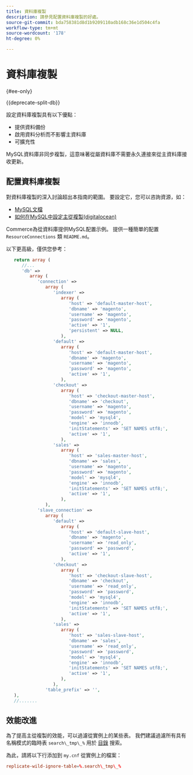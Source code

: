 ```yaml
---
title: 資料庫複製
description: 請參見配置資料庫複製的好處。
source-git-commit: bda758381d8d1b9209110adb168c36e1d504c4fa
workflow-type: tm+mt
source-wordcount: '178'
ht-degree: 0%

---
```



# 資料庫複製

{#ee-only}

{{deprecate-split-db}}

設定資料庫複製具有以下優點：

- 提供資料備份
- 啟用資料分析而不影響主資料庫
- 可擴充性

MySQL資料庫非同步複製，這意味著從屬資料庫不需要永久連接來從主資料庫接收更新。

## 配置資料庫複製

對資料庫複製的深入討論超出本指南的範圍。 要設定它，您可以咨詢資源，如：

- [MySQL文檔](https://dev.mysql.com/doc/refman/5.6/en/replication.html)
- [如何在MySQL中設定主從複製(digitalocean)](https://www.digitalocean.com/community/tutorials/how-to-set-up-replication-in-mysql)

Commerce為從資料庫提供MySQL配置示例。 提供一種簡單的配置 `ResourceConnections` 類 `README.md`。

以下更高級，僅供您參考：

```php
   return array (
      //...
      'db' =>
         array (
            'connection' =>
               array (
                  'indexer' =>
                     array (
                        'host' => 'default-master-host',
                        'dbname' => 'magento',
                        'username' => 'magento',
                        'password' => 'magento',
                        'active' => '1',
                        'persistent' => NULL,
                     ),
                  'default' =>
                     array (
                        'host' => 'default-master-host',
                        'dbname' => 'magento',
                        'username' => 'magento',
                        'password' => 'magento',
                        'active' => '1',
                     ),
                  'checkout' =>
                     array (
                        'host' => 'checkout-master-host',
                        'dbname' => 'checkout',
                        'username' => 'magento',
                        'password' => 'magento',
                        'model' => 'mysql4',
                        'engine' => 'innodb',
                        'initStatements' => 'SET NAMES utf8;',
                        'active' => '1',
                     ),
                  'sales' =>
                     array (
                        'host' => 'sales-master-host',
                        'dbname' => 'sales',
                        'username' => 'magento',
                        'password' => 'magento',
                        'model' => 'mysql4',
                        'engine' => 'innodb',
                        'initStatements' => 'SET NAMES utf8;',
                        'active' => '1',
                     ),
               ),
            'slave_connection' =>
               array (
                  'default' =>
                     array (
                        'host' => 'default-slave-host',
                        'dbname' => 'magento',
                        'username' => 'read_only',
                        'password' => 'password',
                        'active' => '1',
                     ),
                  'checkout' =>
                     array (
                        'host' => 'checkout-slave-host',
                        'dbname' => 'checkout',
                        'username' => 'read_only',
                        'password' => 'password',
                        'model' => 'mysql4',
                        'engine' => 'innodb',
                        'initStatements' => 'SET NAMES utf8;',
                        'active' => '1',
                     ),
                  'sales' =>
                     array (
                        'host' => 'sales-slave-host',
                        'dbname' => 'sales',
                        'username' => 'read_only',
                        'password' => 'password',
                        'model' => 'mysql4',
                        'engine' => 'innodb',
                        'initStatements' => 'SET NAMES utf8;',
                        'active' => '1',
                     ),
                  ),
               'table_prefix' => '',
   ),
   //.......
```

## 效能改進

為了提高主從複製的效能，可以過濾從實例上的某些表。 我們建議過濾所有具有名稱模式的臨時表 `search\_tmp\_%` 用於 [目錄](https://glossary.magento.com/catalog) 搜索。

為此，請將以下行添加到 `my.cnf` 從實例上的檔案：

```conf
replicate-wild-ignore-table=%.search\_tmp\_%
```
